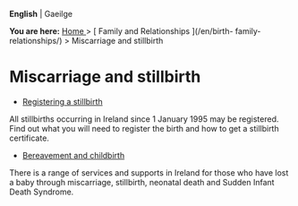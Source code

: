 **English** |  Gaeilge 

**You are here:** [ Home ](/en/) > [ Family and Relationships ](/en/birth-
family-relationships/) > Miscarriage and stillbirth

#  Miscarriage and stillbirth

  * [ Registering a stillbirth ](/en/birth-family-relationships/miscarriage-and-stillbirth/registering-stillbirth/)

All stillbirths occurring in Ireland since 1 January 1995 may be registered.
Find out what you will need to register the birth and how to get a stillbirth
certificate.

  * [ Bereavement and childbirth ](/en/birth-family-relationships/miscarriage-and-stillbirth/bereavement-and-childbirth/)

There is a range of services and supports in Ireland for those who have lost a
baby through miscarriage, stillbirth, neonatal death and Sudden Infant Death
Syndrome.
